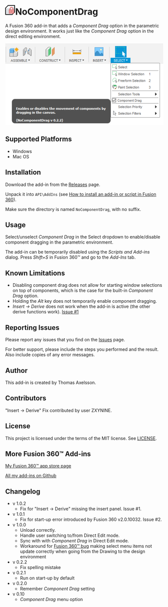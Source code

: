 # ![](resources/logo/32x32.png)NoComponentDrag

A Fusion 360 add-in that adds a *Component Drag* option in the parametric design environment. It works just like the *Component Drag* option in the direct editing environment.

![Screenshot](screenshot.png)

## Supported Platforms

* Windows
* Mac OS

## Installation

Download the add-in from the [Releases](https://github.com/thomasa88/NoComponentDrag/releases) page.

Unpack it into `API\AddIns` (see [How to install an add-in or script in Fusion 360](https://knowledge.autodesk.com/support/fusion-360/troubleshooting/caas/sfdcarticles/sfdcarticles/How-to-install-an-ADD-IN-and-Script-in-Fusion-360.html)).

Make sure the directory is named `NoComponentDrag`, with no suffix.

## Usage

Select/unselect *Component Drag* in the Select dropdown to enable/disable component dragging in the parametric environment.

The add-in can be temporarily disabled using the *Scripts and Add-ins* dialog. Press *Shift+S* in Fusion 360™ and go to the *Add-Ins* tab.

## Known Limitations

* Disabling component drag does not allow for starting window selections on top of components, which is the case for the built-in *Component Drag* option.
* Holding the *Alt* key does not temporarily enable component dragging.
* *Insert -> Derive* does not work when the add-in is active (the other derive functions work). [Issue #1](https://github.com/thomasa88/NoComponentDrag/issues/1)

## Reporting Issues

Please report any issues that you find on the [Issues](https://github.com/thomasa88/NoComponentDrag/issues) page.

For better support, please include the steps you performed and the result. Also include copies of any error messages.

## Author

This add-in is created by Thomas Axelsson.

## Contributors

"Insert -> Derive" Fix contributed by user ZXYNINE.

## License

This project is licensed under the terms of the MIT license. See [LICENSE](LICENSE).

## More Fusion 360™ Add-ins

[My Fusion 360™ app store page](https://apps.autodesk.com/en/Publisher/PublisherHomepage?ID=JLH9M8296BET)

[All my add-ins on Github](https://github.com/topics/fusion-360?q=user%3Athomasa88)

## Changelog

* v 1.0.2
  * Fix for "Insert -> Derive" missing the insert panel. Issue #1.
* v 1.0.1
  * Fix for start-up error introduced by Fusion 360 v2.0.10032. Issue #2.
* v 1.0.0
  * Unload correctly.
  * Handle user switching to/from Direct Edit mode.
  * Sync with with *Component Drag* in Direct Edit mode.
  * Workaround for [Fusion 360™ bug](https://forums.autodesk.com/t5/fusion-360-api-and-scripts/api-bug-application-documentactivated-event-do-not-raise/m-p/9020750) making select menu items not update correctly when going from the Drawing to the design environment
* v 0.2.2
  * Fix spelling mistake
* v 0.2.1
  * Run on start-up by default
* v 0.2.0
  * Remember *Component Drag* setting
* v 0.10
  * *Component Drag* menu option
